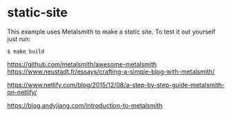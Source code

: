 
# static-site

This example uses Metalsmith to make a static site. To test it out yourself just run:

    $ make build


https://github.com/metalsmith/awesome-metalsmith
https://www.neustadt.fr/essays/crafting-a-simple-blog-with-metalsmith/

https://www.netlify.com/blog/2015/12/08/a-step-by-step-guide-metalsmith-on-netlify/

https://blog.andyjiang.com/introduction-to-metalsmith